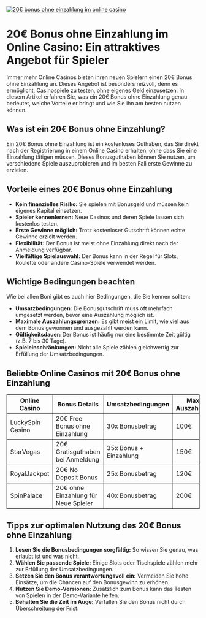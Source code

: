 [![20€ bonus ohne einzahlung im online casino](https://123-caf.pages.dev/gitsignup.png)](https://vrmoo.ru/Bt82HjjY)

<h1>20€ Bonus ohne Einzahlung im Online Casino: Ein attraktives Angebot für Spieler</h1> <p>Immer mehr Online Casinos bieten ihren neuen Spielern einen 20€ Bonus ohne Einzahlung an. Dieses Angebot ist besonders reizvoll, denn es ermöglicht, Casinospiele zu testen, ohne eigenes Geld einzusetzen. In diesem Artikel erfahren Sie, was ein 20€ Bonus ohne Einzahlung genau bedeutet, welche Vorteile er bringt und wie Sie ihn am besten nutzen können.</p>  <h2>Was ist ein 20€ Bonus ohne Einzahlung?</h2> <p>Ein 20€ Bonus ohne Einzahlung ist ein kostenloses Guthaben, das Sie direkt nach der Registrierung in einem Online Casino erhalten, ohne dass Sie eine Einzahlung tätigen müssen. Dieses Bonusguthaben können Sie nutzen, um verschiedene Spiele auszuprobieren und im besten Fall erste Gewinne zu erzielen.</p>  <h2>Vorteile eines 20€ Bonus ohne Einzahlung</h2> <ul>   <li><strong>Kein finanzielles Risiko:</strong> Sie spielen mit Bonusgeld und müssen kein eigenes Kapital einsetzen.</li>   <li><strong>Spieler kennenlernen:</strong> Neue Casinos und deren Spiele lassen sich kostenlos testen.</li>   <li><strong>Erste Gewinne möglich:</strong> Trotz kostenloser Gutschrift können echte Gewinne erzielt werden.</li>   <li><strong>Flexibilität:</strong> Der Bonus ist meist ohne Einzahlung direkt nach der Anmeldung verfügbar.</li>   <li><strong>Vielfältige Spielauswahl:</strong> Der Bonus kann in der Regel für Slots, Roulette oder andere Casino-Spiele verwendet werden.</li> </ul>  <h2>Wichtige Bedingungen beachten</h2> <p>Wie bei allen Boni gibt es auch hier Bedingungen, die Sie kennen sollten:</p> <ul>   <li><strong>Umsatzbedingungen:</strong> Die Bonusgutschrift muss oft mehrfach umgesetzt werden, bevor eine Auszahlung möglich ist.</li>   <li><strong>Maximale Auszahlungsgrenzen:</strong> Es gibt meist ein Limit, wie viel aus dem Bonus gewonnen und ausgezahlt werden kann.</li>   <li><strong>Gültigkeitsdauer:</strong> Der Bonus ist häufig nur eine bestimmte Zeit gültig (z.B. 7 bis 30 Tage).</li>   <li><strong>Spieleinschränkungen:</strong> Nicht alle Spiele zählen gleichwertig zur Erfüllung der Umsatzbedingungen.</li> </ul>  <h2>Beliebte Online Casinos mit 20€ Bonus ohne Einzahlung</h2> <table border="1" cellpadding="5" cellspacing="0">   <thead>     <tr>       <th>Online Casino</th>       <th>Bonus Details</th>       <th>Umsatzbedingungen</th>       <th>Max. Auszahlung</th>     </tr>   </thead>   <tbody>     <tr>       <td>LuckySpin Casino</td>       <td>20€ Free Bonus ohne Einzahlung</td>       <td>30x Bonusbetrag</td>       <td>100€</td>     </tr>     <tr>       <td>StarVegas</td>       <td>20€ Gratisguthaben bei Anmeldung</td>       <td>35x Bonus + Einzahlung</td>       <td>150€</td>     </tr>     <tr>       <td>RoyalJackpot</td>       <td>20€ No Deposit Bonus</td>       <td>25x Bonusbetrag</td>       <td>120€</td>     </tr>     <tr>       <td>SpinPalace</td>       <td>20€ ohne Einzahlung für Neue Spieler</td>       <td>40x Bonusbetrag</td>       <td>200€</td>     </tr>   </tbody> </table>  <h2>Tipps zur optimalen Nutzung des 20€ Bonus ohne Einzahlung</h2> <ol>   <li><strong>Lesen Sie die Bonusbedingungen sorgfältig:</strong> So wissen Sie genau, was erlaubt ist und was nicht.</li>   <li><strong>Wählen Sie passende Spiele:</strong> Einige Slots oder Tischspiele zählen mehr zur Erfüllung der Umsatzbedingungen.</li>   <li><strong>Setzen Sie den Bonus verantwortungsvoll ein:</strong> Vermeiden Sie hohe Einsätze, um die Chancen auf den Bonusgewinn zu erhöhen.</li>   <li><strong>Nutzen Sie Demo-Versionen:</strong> Zusätzlich zum Bonus kann das Testen von Spielen in der Demo-Variante helfen.</li>   <li><strong>Behalten Sie die Zeit im Auge:</strong> Verfallen Sie den Bonus nicht durch Überschreitung der Frist.</li> </ol>